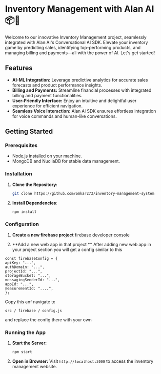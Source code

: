 # Inventory Management with Alan AI 📦🚀

Welcome to our innovative Inventory Management project, seamlessly integrated with Alan AI's Conversational AI SDK. Elevate your inventory game by predicting sales, identifying top-performing products, and managing billing and payments—all with the power of AI. Let's get started!

## Features

- **AI-ML Integration:** Leverage predictive analytics for accurate sales forecasts and product performance insights.
- **Billing and Payments:** Streamline financial processes with integrated billing and payment functionalities.
- **User-Friendly Interface:** Enjoy an intuitive and delightful user experience for efficient navigation.
- **Seamless Voice Interaction:** Alan AI SDK ensures effortless integration for voice commands and human-like conversations.

## Getting Started

### Prerequisites

- Node.js installed on your machine.
- MongoDB and NucliaDB for stable data management.

### Installation

1. **Clone the Repository:**
    ```bash
    git clone https://github.com/omkar273/inventory-management-system
    ```

2. **Install Dependencies:**
    ```bash
    npm install
    ```

### Configuration

1. **Create a new firebase project**
   <a href="https://console.firebase.google.com/u/0/" target="_blank">firebase developer console</a>

3. **Add a new web app in that project **
   After adding new web app in your project section you will get a config similar to this
  ```shell
const firebaseConfig = {
  apiKey: "...",
  authDomain: "...",
  projectId: "...",
  storageBucket: "...",
  messagingSenderId: "...",
  appId: "...",
  measurementId: "....",
};

```
Copy this anf navigate to
```
src / firebase / config.js
```

and replace the config there with your own


### Running the App

1. **Start the Server:**
    ```bash
    npm start
    ```

2. **Open in Browser:**
    Visit `http://localhost:3000` to access the inventory management website.

